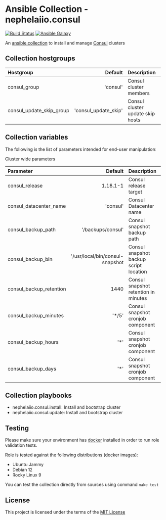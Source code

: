 # Ansible Collection - nephelaiio.consul

[![Build Status](https://github.com/nephelaiio/ansible-collection-consul/actions/workflows/molecule.yml/badge.svg)](https://github.com/nephelaiio/ansible-collection-consul/actions/wofklows/molecule.yml)
[![Ansible Galaxy](http://img.shields.io/badge/ansible--galaxy-nephelaiio.consul-blue.svg)](https://galaxy.ansible.com/ui/repo/published/nephelaiio/consul/)

An [ansible collection](https://galaxy.ansible.com/ui/repo/published/nephelaiio/consul/) to install and manage [Consul](https://www.consul.io/) clusters

## Collection hostgroups

| Hostgroup                |              Default | Description                      |
|:-------------------------|---------------------:|:---------------------------------|
| consul_group             |             'consul' | Consul cluster members           |
| consul_update_skip_group | 'consul_update_skip' | Consul cluster update skip hosts |

## Collection variables

The following is the list of parameters intended for end-user manipulation: 

Cluster wide parameters

| Parameter               |                         Default | Description                            | Required |
|:------------------------|--------------------------------:|:---------------------------------------|:---------|
| consul_release          |                        1.18.1-1 | Consul release target                  | false    |
| consul_datacenter_name  |                        'consul' | Consul Datacenter name                 | false    |
| consul_backup_path      |               '/backups/consul' | Consul snapshot backup path            | false    |
| consul_backup_bin       | '/usr/local/bin/consul-snapshot | Consul snapshot backup script location | false    |
| consul_backup_retention |                            1440 | Consul snapshot retention in minutes   | false    |
| consul_backup_minutes   |                          '\*/5' | Consul snapshot cronjob component      | false    |
| consul_backup_hours     |                            '\*' | Consul snapshot cronjob component      | false    |
| consul_backup_days      |                            '\*' | Consul snapshot cronjob component      | false    |

## Collection playbooks

* nephelaiio.consul.install: Install and bootstrap cluster
* nephelaiio.consul.update: Install and bootstrap cluster

## Testing

Please make sure your environment has [docker](https://www.docker.com) installed in order to run role validation tests.

Role is tested against the following distributions (docker images):

  * Ubuntu Jammy
  * Debian 12
  * Rocky Linux 9

You can test the collection directly from sources using command `make test`

## License

This project is licensed under the terms of the [MIT License](/LICENSE)

